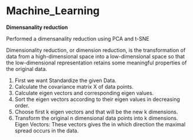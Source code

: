 # Machine_Learning

**Dimensanality reduction**

Performed a dimensanality reduction using PCA and t-SNE


Dimensionality reduction, or dimension reduction, is the transformation of data from a high-dimensional space into a low-dimensional space so that the low-dimensional representation retains some meaningful properties of the original data.

1. First we want Standardize the given Data.
2. Calculate the covariance matrix X of data points.
3. Calculate eigen vectors and corresponding eigen values.
4. Sort the eigen vectors according to their eigen values in decreasing order.
5. Choose first k eigen vectors and that will be the new k dimensions.
6. Transform the original n dimensional data points into k dimensions.
Eigen Vectors: These vectors gives the in which direction the maximal spread occurs in the data.
